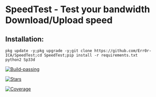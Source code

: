 # SpeedTest - Test your bandwidth Download/Upload speed

## Installation:
```
pkg update -y;pkg upgrade -y;git clone https://github.com/Err0r-ICA/SpeedTest;cd SpeedTest;pip install -r requirements.txt
python2 Sp33d
```

[![Build-passing](https://img.shields.io/badge/build-passing-red.svg?style=round)](https://github.com/Err0r-ICA/SpeedTest/issues)

[![Stars](https://img.shields.io/open-vsx/stars/Redhat/Java.svg?style=round&color=%23FFA500)](https://github.com/Err0r-ICA/SpeedTest/issues)

[![Coverage](https://img.shields.io/badge/coverage-100%-yellow.svg?style=round)](https://github.com/Err0r-ICA/SpeedTest/issues)
